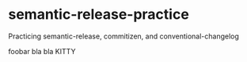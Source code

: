 # semantic-release-practice
Practicing semantic-release, commitizen, and conventional-changelog

foobar
bla bla
KITTY
